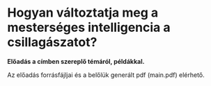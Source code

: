 # Hogyan változtatja meg a mesterséges intelligencia a csillagászatot?

**Előadás a címben szereplő témáról, példákkal.**

Az előadás forrásfájljai és a belőlük generált pdf (main.pdf) elérhető.
